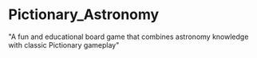 # Pictionary_Astronomy
"A fun and educational board game that combines astronomy knowledge with classic Pictionary gameplay"
